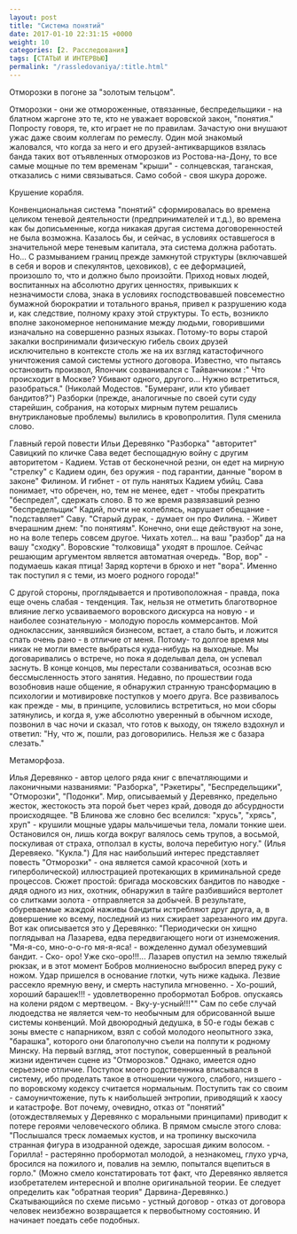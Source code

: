 ```yaml
---
layout: post
title: "Система понятий"
date: 2017-01-10 22:31:15 +0000
weight: 10
categories: [2. Расследования]
tags: [СТАТЬИ И ИНТЕРВЬЮ]
permalink: "/rassledovaniya/:title.html"
---
```

Отморозки в погоне за "золотым тельцом".

Отморозки - они же отмороженные, отвязанные, беспредельщики - на блатном жаргоне это те, кто не уважает воровской закон, "понятия." Попросту говоря, те, кто играет не по правилам. Зачастую они внушают ужас даже своим коллегам по ремеслу. Один мой знакомый жаловался, что когда за него и его друзей-антикварщиков взялась банда таких вот отъявленных отморозков из Ростова-на-Дону, то все самые мощные по тем временам "крыши" - солнцевская, таганская, отказались с ними связываться. Само собой - своя шкура дороже.

Крушение корабля.

Конвенциональная система "понятий" сформировалась во времена целиком теневой деятельности (предпринимателей и т.д.), во времена как бы дописьменные, когда никакая другая система договоренностей не была возможна. Казалось бы, и сейчас, в условиях оставшегося в значительной мере теневым капитала, эта система должна работать. Но... С размыванием границ прежде замкнутой структуры (включавшей в себя и воров и спекулянтов, цеховиков), с ее деформацией, произошло то, что и должно было произойти. Приход новых людей, воспитанных на абсолютно других ценностях, привыкших к незначимости слова, знака в условиях господствовавшей повсеместно бумажной бюрократии и тотального вранья, привел к разрушению кода и, как следствие, полному краху этой структуры. То есть, возникло вполне закономерное непонимание между людьми, говорившими изначально на совершенно разных языках. Потому-то воры старой закалки воспринимали физическую гибель своих друзей исключительно в контексте столь же на их взгляд катастофичного уничтожения самой системы устного договора. Известно, что пытаясь остановить произвол, Япончик созванивался с Тайванчиком :" Что происходит в Москве? Убивают одного, другого... Нужно встретиться, разобраться." (Николай Модестов. "Бумеранг, или кто убивает бандитов?") Разборки (прежде, аналогичные по своей сути суду старейшин, собрания, на которых мирным путем решались внутриклановые проблемы) вылились в кровопролития. Пуля сменила слово.

Главный герой повести Ильи Деревянко "Разборка" "авторитет" Савицкий по кличке Сава ведет беспощадную войну с другим авторитетом - Кадием. Устав от бесконечной резни, он едет на мирную "стрелку" с Кадием один, без оружия - под гарантии, данные "вором в законе" Филином. И гибнет - от пуль нанятых Кадием убийц. Сава понимает, что обречен, но, тем не менее, едет - чтобы прекратить "беспредел", сдержать слово. В то же время развязавший резню "беспредельщик" Кадий, почти не колеблясь, нарушает обещание - "подставляет" Саву. "Старый дурак, - думает он про Филина. - Живет вчерашним днем: "по понятиям". Конечно, они еще действуют на зоне, но на воле теперь совсем другое. Чихать хотел... на ваш "разбор" да на вашу "сходку". Воровские "толковища" уходят в прошлое. Сейчас решающим аргументом является автоматная очередь. "Вор, вор" - подумаешь какая птица! Заряд кортечи в брюхо и нет "вора". Именно так поступил я с теми, из моего родного города!"

С другой стороны, проглядывается и противоположная - правда, пока еще очень слабая - тенденция. Так, нельзя не отметить благотворное влияние легко усваиваемого воровского дискурса на новую - и наиболее сознательную - молодую поросль коммерсантов. Мой одноклассник, занявшийся бизнесом, встает, а стало быть, и ложится спать очень рано - в отличие от меня. Потому- то долгое время мы никак не могли вместе выбраться куда-нибудь на выходные. Мы договаривались о встрече, но пока я доделывал дела, он успевал заснуть. В конце концов, мы перестали созваниваться, осознав всю бессмысленность этого занятия. Недавно, по прошествии года возобновив наше общение, я обнаружил странную трансформацию в психологии и мотивировке поступков у моего друга. Все развивалось как прежде - мы, в принципе, условились встретиться, но мои сборы затянулись, и когда я, уже абсолютно уверенный в обычном исходе, позвонил в час ночи и сказал, что готов к выходу, он тяжело вздохнул и ответил: "Ну, что ж, пошли, раз договорились. Нельзя же с базара слезать."

Метаморфоза.

Илья Деревянко - автор целого ряда книг с впечатляющими и лаконичными названиями: "Разборка", "Рэкетиры", "Беспредельщики", "Отморозки", "Подонки". Мир, описываемый у Деревянко, предельно жесток, жестокость эта порой бьет через край, доводя до абсурдности происходящее. "В Блинова же словно бес вселился: "хрусь", "хрясь", хруп" - крушили мощные удары мальчишечьи тела, ломали тонкие шеи. Остановился он, лишь когда вокруг валялось семь трупов, а восьмой, поскуливая от страха, отползал в кусты, волоча перебитую ногу." (Илья Деревяеко. "Кукла.") Для нас наибольший интерес представляет повесть "Отморозки" - она является самой красочной (хоть и гиперболической) иллюстрацией протекающих в криминальной среде процессов. Сюжет простой: бригада московских бандитов по наводке - дядя одного из них, охотник, обнаружил в тайге разбившийся вертолет со слитками золота - отправляется за добычей. В результате, обуреваемые жаждой наживы бандиты истребляют друг друга, а, в довершение ко всему, последний из них сжирает зарезанного им друга. Вот как описывается это у Деревянко: "Периодически он хищно поглядывал на Лазарева, едва передвигающего ноги от изнеможения. "Мя-я-со, мно-о-о-го мя-я-яса! - вожделенно думал обезумевший бандит. - Ско- оро! Уже ско-оро!!!... Лазарев опустил на землю тяжелый рюкзак, и в этот момент Бобров молниеносно выбросил вперед руку с ножом. Удар пришелся в основание глотки, чуть ниже кадыка. Лезвие рассекло яремную вену, и смерть наступила мгновенно. - Хо-роший, хороший барашек!!! - удовлетворенно пробормотал Бобров. опускаясь на колени рядом с мертвецом. - Вку-у-усный!!!"" Сам по себе случай людоедства не является чем-то необычным для обрисованной выше системы конвенций. Мой двоюродный дедушка, в 50-е годы бежав с зоны вместе с напарником, взял с собой молодого неопытного зэка, "барашка", которого они благополучно съели на полпути к родному Минску. На первый взгляд, этот поступок, совершенный в реальной жизни идентичен сцене из "Отморозков." Однако, имеется одно серьезное отличие. Поступок моего родственника вписывался в систему, ибо проделать такое в отношении чужого, слабого, низшего - по воровскому кодексу считается нормальным. Поступить так со своим - самоуничтожение, путь к наибольшей энтропии, приводящий к хаосу и катастрофе. Вот почему, очевидно, отказ от "понятий" (отождествляемых у Деревянко с моральными принципами) приводит к потере героями человеческого облика. В прямом смысле этого слова: "Послышался треск ломаемых кустов, и на тропинку выскочила странная фигура в изодранной одежде, заросшая диким волосом. - Горилла! - растерянно пробормотал молодой, а незнакомец, глухо урча, бросился на пожилого и, повалив на землю, попытался вцепиться в горло." (Можно смело констатировать тот факт, что Деревянко является изобретателем интересной и вполне оригинальной теории. Ее следует определить как "обратная теория" Дарвина-Деревянко.)
Скатывающийся по схеме письмо - устный договор - отказ от договора человек неизбежно возвращается к первобытному состоянию. И начинает поедать себе подобных.
